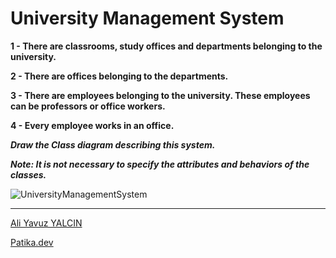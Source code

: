 # **University Management System**

**1 - There are classrooms, study offices and departments belonging to the university.**

**2 - There are offices belonging to the departments.**

**3 - There are employees belonging to the university. These employees can be professors or office workers.**

**4 - Every employee works in an office.**

***Draw the Class diagram describing this system.***

***Note: It is not necessary to specify the attributes and behaviors of the classes.***

![UniversityManagementSystem](https://user-images.githubusercontent.com/63460173/192147967-b83d18ff-1dcf-4948-b337-249be5060a8c.png)


----

[Ali Yavuz YALCIN](https://www.linkedin.com/in/ali-yavuz-yalcin/)

[Patika.dev](https://www.patika.dev/tr)